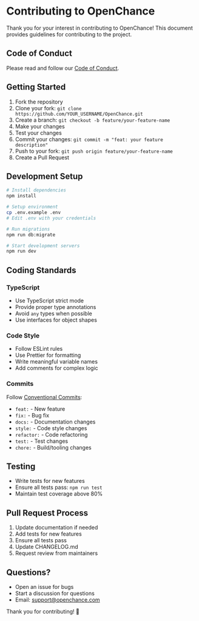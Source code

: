 # Contributing to OpenChance

Thank you for your interest in contributing to OpenChance! This document provides guidelines for contributing to the project.

## Code of Conduct

Please read and follow our [Code of Conduct](CODE_OF_CONDUCT.md).

## Getting Started

1. Fork the repository
2. Clone your fork: `git clone https://github.com/YOUR_USERNAME/OpenChance.git`
3. Create a branch: `git checkout -b feature/your-feature-name`
4. Make your changes
5. Test your changes
6. Commit your changes: `git commit -m "feat: your feature description"`
7. Push to your fork: `git push origin feature/your-feature-name`
8. Create a Pull Request

## Development Setup

```bash
# Install dependencies
npm install

# Setup environment
cp .env.example .env
# Edit .env with your credentials

# Run migrations
npm run db:migrate

# Start development servers
npm run dev
```

## Coding Standards

### TypeScript
- Use TypeScript strict mode
- Provide proper type annotations
- Avoid `any` types when possible
- Use interfaces for object shapes

### Code Style
- Follow ESLint rules
- Use Prettier for formatting
- Write meaningful variable names
- Add comments for complex logic

### Commits
Follow [Conventional Commits](https://www.conventionalcommits.org/):

- `feat:` - New feature
- `fix:` - Bug fix
- `docs:` - Documentation changes
- `style:` - Code style changes
- `refactor:` - Code refactoring
- `test:` - Test changes
- `chore:` - Build/tooling changes

## Testing

- Write tests for new features
- Ensure all tests pass: `npm run test`
- Maintain test coverage above 80%

## Pull Request Process

1. Update documentation if needed
2. Add tests for new features
3. Ensure all tests pass
4. Update CHANGELOG.md
5. Request review from maintainers

## Questions?

- Open an issue for bugs
- Start a discussion for questions
- Email: support@openchance.com

Thank you for contributing! 🎉

